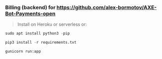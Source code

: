 ### Billing (backend) for https://github.com/alex-bormotov/AXE-Bot-Payments-open

> Install on Heroku or serverless or:

```python
sudo apt install python3 -pip
```
```python
pip3 install -r requirements.txt
```
``` bash
gunicorn run:app
```
